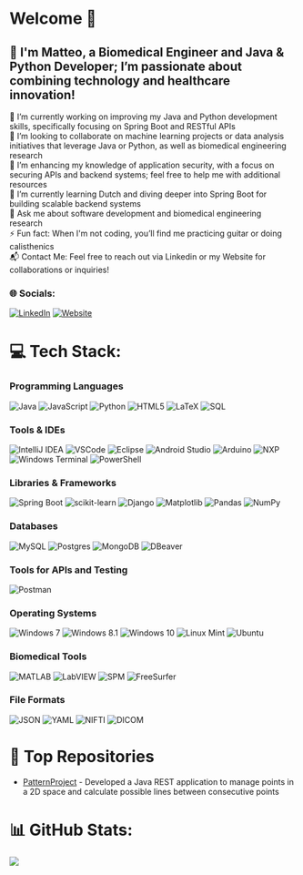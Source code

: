 # Welcome 👋

## 💫 I'm Matteo, a Biomedical Engineer and Java & Python Developer; I’m passionate about combining technology and healthcare innovation!
🔭 I’m currently working on improving my Java and Python development skills, specifically focusing on Spring Boot and RESTful APIs<br>
👯 I’m looking to collaborate on machine learning projects or data analysis initiatives that leverage Java or Python, as well as biomedical engineering research<br>
🤝 I’m enhancing my knowledge of application security, with a focus on securing APIs and backend systems; feel free to help me with additional resources<br>
🌱 I’m currently learning Dutch and diving deeper into Spring Boot for building scalable backend systems<br>
💬 Ask me about software development and biomedical engineering research<br>
⚡ Fun fact: When I'm not coding, you’ll find me practicing guitar or doing calisthenics<br>
📬 Contact Me: Feel free to reach out via Linkedin or my Website for collaborations or inquiries! 

### 🌐 Socials:
[![LinkedIn](https://img.shields.io/badge/LinkedIn-%230077B5.svg?logo=linkedin&logoColor=white)](https://linkedin.com/in/matteo-pesci-87542a176) 
[![Website](https://img.shields.io/badge/Website-%2312100E.svg?logo=github&logoColor=white)](https://mattlab0.github.io/)

# 💻 Tech Stack:
### Programming Languages
![Java](https://img.shields.io/badge/java-%23ED8B00.svg?style=for-the-badge&logo=openjdk&logoColor=white)
![JavaScript](https://img.shields.io/badge/javascript-%23323330.svg?style=for-the-badge&logo=javascript&logoColor=%23F7DF1E)
![Python](https://img.shields.io/badge/python-3670A0?style=for-the-badge&logo=python&logoColor=ffdd54)
![HTML5](https://img.shields.io/badge/html5-%23E34F26.svg?style=for-the-badge&logo=html5&logoColor=white)
![LaTeX](https://img.shields.io/badge/latex-%23008080.svg?style=for-the-badge&logo=latex&logoColor=white)
![SQL](https://img.shields.io/badge/sql-%2307405e.svg?style=for-the-badge&logo=sql&logoColor=white)

### Tools & IDEs
![IntelliJ IDEA](https://img.shields.io/badge/IntelliJ_IDEA-%23000000.svg?style=for-the-badge&logo=intellij-idea&logoColor=white)
![VSCode](https://img.shields.io/badge/Visual_Studio_Code-%23007ACC.svg?style=for-the-badge&logo=visual-studio-code&logoColor=white)
![Eclipse](https://img.shields.io/badge/eclipse-%23000000.svg?style=for-the-badge&logo=eclipse&logoColor=white)
![Android Studio](https://img.shields.io/badge/Android_Studio-%2303A1F3.svg?style=for-the-badge&logo=android-studio&logoColor=white)
![Arduino](https://img.shields.io/badge/arduino-%23009B77.svg?style=for-the-badge&logo=arduino&logoColor=white)
![NXP](https://img.shields.io/badge/nxp-%232C2C2C.svg?style=for-the-badge&logo=nxp&logoColor=white)
![Windows Terminal](https://img.shields.io/badge/Windows%20Terminal-%234D4D4D.svg?style=for-the-badge&logo=windows-terminal&logoColor=white)
![PowerShell](https://img.shields.io/badge/PowerShell-%235391FE.svg?style=for-the-badge&logo=powershell&logoColor=white)

### Libraries & Frameworks
![Spring Boot](https://img.shields.io/badge/Spring%20Boot-%236DB33F.svg?style=for-the-badge&logo=spring-boot&logoColor=white)
![scikit-learn](https://img.shields.io/badge/scikit--learn-%23F7931E.svg?style=for-the-badge&logo=scikit-learn&logoColor=white)
![Django](https://img.shields.io/badge/django-%23092E20.svg?style=for-the-badge&logo=django&logoColor=white)
![Matplotlib](https://img.shields.io/badge/Matplotlib-%23ffffff.svg?style=for-the-badge&logo=Matplotlib&logoColor=black)
![Pandas](https://img.shields.io/badge/pandas-%23150458.svg?style=for-the-badge&logo=pandas&logoColor=white)
![NumPy](https://img.shields.io/badge/numpy-%23013243.svg?style=for-the-badge&logo=numpy&logoColor=white)

### Databases
![MySQL](https://img.shields.io/badge/mysql-4479A1.svg?style=for-the-badge&logo=mysql&logoColor=white)
![Postgres](https://img.shields.io/badge/postgres-%23316192.svg?style=for-the-badge&logo=postgresql&logoColor=white)
![MongoDB](https://img.shields.io/badge/mongodb-%2347A248.svg?style=for-the-badge&logo=mongodb&logoColor=white)
![DBeaver](https://img.shields.io/badge/DBeaver-%23000780.svg?style=for-the-badge&logo=dbeaver&logoColor=white)

### Tools for APIs and Testing
![Postman](https://img.shields.io/badge/Postman-FF6C37?style=for-the-badge&logo=postman&logoColor=white)

### Operating Systems
![Windows 7](https://img.shields.io/badge/Windows%207-%230078D6.svg?style=for-the-badge&logo=windows&logoColor=white)
![Windows 8.1](https://img.shields.io/badge/Windows%208.1-%230078D6.svg?style=for-the-badge&logo=windows&logoColor=white)
![Windows 10](https://img.shields.io/badge/Windows%2010-%230078D6.svg?style=for-the-badge&logo=windows&logoColor=white)
![Linux Mint](https://img.shields.io/badge/Linux%20Mint-%23007C3B.svg?style=for-the-badge&logo=linux-mint&logoColor=white)
![Ubuntu](https://img.shields.io/badge/Ubuntu-E95420.svg?style=for-the-badge&logo=ubuntu&logoColor=white)


### Biomedical Tools
![MATLAB](https://img.shields.io/badge/matlab-%23E6EBE0.svg?style=for-the-badge&logo=matlab&logoColor=black)
![LabVIEW](https://img.shields.io/badge/labview-%23F2C300.svg?style=for-the-badge&logo=labview&logoColor=white)
![SPM](https://img.shields.io/badge/spm-%23121D6E.svg?style=for-the-badge&logo=spm&logoColor=white)
![FreeSurfer](https://img.shields.io/badge/freesurfer-%23F16E2E.svg?style=for-the-badge&logo=freesurfer&logoColor=white)

### File Formats
![JSON](https://img.shields.io/badge/json-%23f7e018.svg?style=for-the-badge&logo=json&logoColor=white)
![YAML](https://img.shields.io/badge/yaml-%23ffffff.svg?style=for-the-badge&logo=yaml&logoColor=151515)
![NIFTI](https://img.shields.io/badge/NIFTI-%23013243.svg?style=for-the-badge&logo=nifti&logoColor=white)
![DICOM](https://img.shields.io/badge/DICOM-%23FF6C37.svg?style=for-the-badge&logo=dicom&logoColor=white)

# 🌟 Top Repositories
- [PatternProject](https://github.com/MattLab0/PatternProject) - Developed a Java REST application to manage points in a 2D space and calculate possible lines
between consecutive points
# 📊 GitHub Stats:
![](https://github-readme-stats.vercel.app/api/top-langs/?username=MattLab0&theme=dark&hide_border=true&include_all_commits=true&count_private=false&layout=compact&v=1.1)



